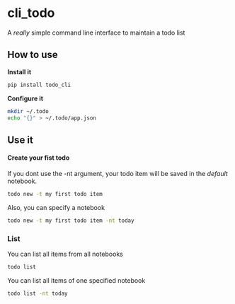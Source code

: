 # cli_todo
A *really* simple command line interface to maintain a todo list

## How to use

**Install it**
```bash
pip install todo_cli
```

**Configure it**
```bash
mkdir ~/.todo
echo "{}" > ~/.todo/app.json
```

## Use it
#### Create your fist todo
If you dont use the -nt argument, your todo item will be saved in the *default* notebook.
```bash
todo new -t my first todo item
```

Also, you can specify a notebook
```bash
todo new -t my first todo item -nt today
```

### List
You can list all items from all notebooks
```bash
todo list
```

You can list all items of one specified notebook
```bash
todo list -nt today
```
